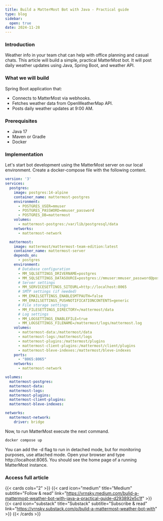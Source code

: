 ```yaml
---
title: Build a MatterMost Bot with Java - Practical guide
type: blog
sidebar:
  open: true
date: 2024-11-28
---
```


### Introduction
Weather info in your team chat can help with office planning and casual chats.
This article will build a simple, practical MatterMost bot. It will post
daily weather updates using Java, Spring Boot, and weather API.

### What we will build
Spring Boot application that:
- Connects to MatterMost via webhooks.
- Fetches weather data from OpenWeatherMap API.
- Posts daily weather updates at 9:00 AM.

### Prerequisites
- Java 17
- Maven or Gradle
- Docker

### Implementation
Let's start bot development using the MatterMost server on our local environment.
Create a docker-compose file with the following content.

```yaml
version: '3'
services:
  postgres:
    image: postgres:14-alpine
    container_name: mattermost-postgres
    environment:
      - POSTGRES_USER=mmuser
      - POSTGRES_PASSWORD=mmuser_password
      - POSTGRES_DB=mattermost
    volumes:
      - mattermost-postgres:/var/lib/postgresql/data
    networks:
      - mattermost-network

  mattermost:
    image: mattermost/mattermost-team-edition:latest
    container_name: mattermost-server
    depends_on:
      - postgres
    environment:
      # Database configuration
      - MM_SQLSETTINGS_DRIVERNAME=postgres
      - MM_SQLSETTINGS_DATASOURCE=postgres://mmuser:mmuser_password@postgres:5432/mattermost?sslmode=disable
      # Server settings
      - MM_SERVICESETTINGS_SITEURL=http://localhost:8065
      # SMTP settings (if needed)
      - MM_EMAILSETTINGS_ENABLESMTPAUTH=false
      - MM_EMAILSETTINGS_PUSHNOTIFICATIONCONTENTS=generic
      # File storage settings
      - MM_FILESETTINGS_DIRECTORY=/mattermost/data
      # Log settings
      - MM_LOGSETTINGS_ENABLEFILE=true
      - MM_LOGSETTINGS_FILENAME=/mattermost/logs/mattermost.log
    volumes:
      - mattermost-data:/mattermost/data
      - mattermost-logs:/mattermost/logs
      - mattermost-plugins:/mattermost/plugins
      - mattermost-client-plugins:/mattermost/client/plugins
      - mattermost-bleve-indexes:/mattermost/bleve-indexes
    ports:
      - "8065:8065"
    networks:
      - mattermost-network

volumes:
  mattermost-postgres:
  mattermost-data:
  mattermost-logs:
  mattermost-plugins:
  mattermost-client-plugins:
  mattermost-bleve-indexes:

networks:
  mattermost-network:
    driver: bridge
```

Now, to run MatterMost execute the next command.
```bash
docker compose up
```

You can add the -d flag to run in detached mode, but for monitoring purposes, use attached mode. Open your browser and type http://localhost:8065. You should see
the home page of a running MatterMost instance.

### Access full article
{{< cards cols="2" >}}
{{< card icon="medium" title="Medium" subtitle="Follow & read" link="https://vrnsky.medium.com/bulid-a-mattermost-weather-bot-with-java-a-practical-guide-d293892e5c1f" >}}
{{< card icon="substack" title="Substack" subtitle="Subscribe & read" link="https://vrnsky.substack.com/p/bulid-a-mattermost-weather-bot-with" >}}
{{< /cards >}}